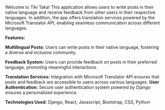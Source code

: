 Welcome to Tiki Taka! This application allows users to write posts in their native language and receive feedback from other users in their respective languages. In addition, the app offers translation services powered by the Microsoft Translator API, enabling seamless communication across different languages.

**Features:**

**Multilingual Posts:** Users can write posts in their native language, fostering a diverse and inclusive community.

**Feedback System:** Users can provide feedback on posts in their preferred language, promoting meaningful interactions.

**Translation Services:** Integration with Microsoft Translator API ensures that posts and feedback are accessible to users across various languages.
**User Authentication:** Secure user authentication system powered by Django ensures a personalized experience.

**Technologies Used:**
Django, React, Javascript, Bootstrap, CSS, Python

